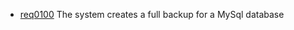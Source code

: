 * [req0100](https://github.com/DomainDrivenArchitecture/ddaRequirement/blob/ali/en/requirements/req0100.md) The system creates a full backup for a MySql database